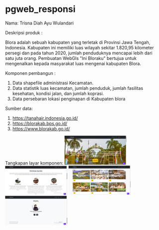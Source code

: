 # pgweb_responsi
Nama: Trisna Diah Ayu Wulandari

Deskripsi produk : 

Blora adalah sebuah kabupaten yang terletak di Provinsi Jawa Tengah, Indonesia. Kabupaten ini memiliki luas wilayah sekitar 1.820,95 kilometer persegi dan pada tahun 2020, jumlah penduduknya mencapai lebih dari satu juta orang. Pembuatan WebGIs "Ini Bloraku" bertujua untuk mengenalkan kepada masyarakat luas mengenai kabupaten Blora.

Komponen pembangun :

1. Data shapefile administrasi Kecamatan.
2. Data statistik luas kecamatan, jumlah penduduk, jumlah fasilitas kesehatan, kondisi jalan, dan jumlah koprasi.
3. Data persebaran lokasi penginapan di Kabupaten blora

Sumber data:

1. https://tanahair.indonesia.go.id/
2. https://blorakab.bps.go.id/
3. https://www.blorakab.go.id/


Tangkapan layar komponen:
<img src="foto_hasil/1.png" alt="Gambar 1" width="200"/>
<img src="foto_hasil/2.png" alt="Gambar 2" width="200"/>
<img src="foto_hasil/3.png" alt="Gambar 3" width="200"/>
<img src="foto_hasil/4.png" alt="Gambar 4" width="200"/>